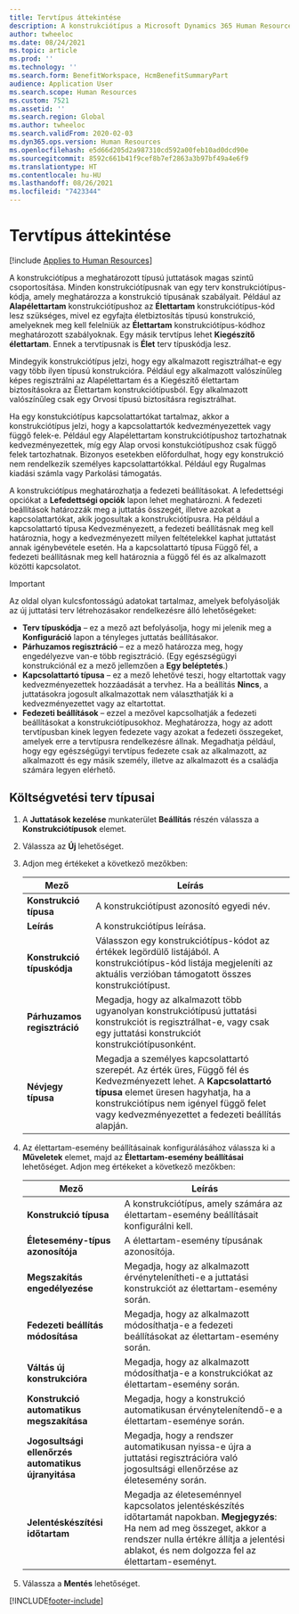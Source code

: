 ```yaml
---
title: Tervtípus áttekintése
description: A konstrukciótípus a Microsoft Dynamics 365 Human Resources alkalmazásban a meghatározott típusú juttatások magas szintű csoportosítása.
author: twheeloc
ms.date: 08/24/2021
ms.topic: article
ms.prod: ''
ms.technology: ''
ms.search.form: BenefitWorkspace, HcmBenefitSummaryPart
audience: Application User
ms.search.scope: Human Resources
ms.custom: 7521
ms.assetid: ''
ms.search.region: Global
ms.author: twheeloc
ms.search.validFrom: 2020-02-03
ms.dyn365.ops.version: Human Resources
ms.openlocfilehash: e5d66d205d2a987310cd592a00feb10ad0dcd90e
ms.sourcegitcommit: 8592c661b41f9cef8b7ef2863a3b97bf49a4e6f9
ms.translationtype: HT
ms.contentlocale: hu-HU
ms.lasthandoff: 08/26/2021
ms.locfileid: "7423344"
---
```

# <a name="plan-type-overview"></a>Tervtípus áttekintése

[!include [Applies to Human Resources](../includes/applies-to-hr.md)]

A konstrukciótípus a meghatározott típusú juttatások magas szintű csoportosítása. Minden konstrukciótípusnak van egy terv konstrukciótípus-kódja, amely meghatározza a konstrukció típusának szabályait. Például az **Alapélettartam** konstrukciótípushoz az **Élettartam** konstrukciótípus-kód lesz szükséges, mivel ez egyfajta életbiztosítás típusú konstrukció, amelyeknek meg kell felelniük az **Élettartam** konstrukciótípus-kódhoz meghatározott szabályoknak. Egy másik tervtípus lehet **Kiegészítő élettartam**. Ennek a tervtípusnak is **Élet** terv típuskódja lesz.

Mindegyik konstrukciótípus jelzi, hogy egy alkalmazott regisztrálhat-e egy vagy több ilyen típusú konstrukcióra. Például egy alkalmazott valószínűleg képes regisztrálni az Alapélettartam és a Kiegészítő élettartam biztosításokra az Élettartam konstrukciótípusból. Egy alkalmazott valószínűleg csak egy Orvosi típusú biztosításra regisztrálhat.

Ha egy konstukciótípus kapcsolattartókat tartalmaz, akkor a konstrukciótípus jelzi, hogy a kapcsolattartók kedvezményezettek vagy függő felek-e. Például egy Alapélettartam konstrukciótípushoz tartozhatnak kedvezményezettek, míg egy Alap orvosi konstukciótípushoz csak függő felek tartozhatnak. Bizonyos esetekben előfordulhat, hogy egy konstrukció nem rendelkezik személyes kapcsolattartókkal. Például egy Rugalmas kiadási számla vagy Parkolási támogatás.

A konstrukciótípus meghatározhatja a fedezeti beállításokat. A lefedettségi opciókat a **Lefedettségi opciók** lapon lehet meghatározni. A fedezeti beállítások határozzák meg a juttatás összegét, illetve azokat a kapcsolattartókat, akik jogosultak a konstrukciótípusra. Ha például a kapcsolattartó típusa Kedvezményezett, a fedezeti beállításnak meg kell határoznia, hogy a kedvezményezett milyen feltételekkel kaphat juttatást annak igénybevétele esetén. Ha a kapcsolattartó típusa Függő fél, a fedezeti beállításnak meg kell határoznia a függő fél és az alkalmazott közötti kapcsolatot. 

> [!IMPORTANT]
> Az oldal olyan kulcsfontosságú adatokat tartalmaz, amelyek befolyásolják az új juttatási terv létrehozásakor rendelkezésre álló lehetőségeket:
>
> - **Terv típuskódja** – ez a mező azt befolyásolja, hogy mi jelenik meg a **Konfiguráció** lapon a tényleges juttatás beállításakor.  
> - **Párhuzamos regisztráció** – ez a mező határozza meg, hogy engedélyezve van-e több regisztráció. (Egy egészségügyi konstrukciónál ez a mező jellemzően a **Egy beléptetés**.)
> - **Kapcsolattartó típusa** – ez a mező lehetővé teszi, hogy eltartottak vagy kedvezményezettek hozzáadását a tervhez. Ha a beállítás **Nincs**, a juttatásokra jogosult alkalmazottak nem választhatják ki a kedvezményezettet vagy az eltartottat.
> - **Fedezeti beállítások** – ezzel a mezővel kapcsolhatják a fedezeti beállításokat a konstrukciótípusokhoz. Meghatározza, hogy az adott tervtípusban kinek legyen fedezete vagy azokat a fedezeti összegeket, amelyek erre a tervtípusra rendelkezésre állnak. Megadhatja például, hogy egy egészségügyi tervtípus fedezete csak az alkalmazott, az alkalmazott és egy másik személy, illetve az alkalmazott és a családja számára legyen elérhető.

## <a name="create-plan-types"></a>Költségvetési terv típusai

1. A **Juttatások kezelése** munkaterület **Beállítás** részén válassza a **Konstrukciótípusok** elemet.

2. Válassza az **Új** lehetőséget.

3. Adjon meg értékeket a következő mezőkben:

   | Mező | Leírás |
   | --- | --- |
   | **Konstrukció típusa** | A konstrukciótípust azonosító egyedi név. |
   | **Leírás** | A konstrukciótípus leírása. |
   | **Konstrukció típuskódja** | Válasszon egy konstrukciótípus-kódot az értékek legördülő listájából. A konstrukciótípus-kód listája megjeleníti az aktuális verzióban támogatott összes konstrukciótípust. |
   | **Párhuzamos regisztráció** | Megadja, hogy az alkalmazott több ugyanolyan konstrukciótípusú juttatási konstrukciót is regisztrálhat-e, vagy csak egy juttatási konstrukciót konstrukciótípusonként. |
   | **Névjegy típusa** | Megadja a személyes kapcsolattartó szerepét. Az érték üres, Függő fél és Kedvezményezett lehet. A **Kapcsolattartó típusa** elemet üresen hagyhatja, ha a konstrukciótípus nem igényel függő felet vagy kedvezményezettet a fedezeti beállítás alapján. |

4. Az élettartam-esemény beállításainak konfigurálásához válassza ki a **Műveletek** elemet, majd az **Élettartam-esemény beállításai** lehetőséget. Adjon meg értékeket a következő mezőkben:

   | Mező | Leírás |
   | --- | --- |
   | **Konstrukció típusa** | A konstrukciótípus, amely számára az élettartam-esemény beállításait konfigurálni kell. |
   | **Életesemény-típus azonosítója** | A élettartam-esemény típusának azonosítója. |
   | **Megszakítás engedélyezése** | Megadja, hogy az alkalmazott érvénytelenítheti-e a juttatási konstrukciót az élettartam-esemény során. |
   | **Fedezeti beállítás módosítása** | Megadja, hogy az alkalmazott módosíthatja-e a fedezeti beállításokat az élettartam-esemény során. |
   | **Váltás új konstrukcióra** | Megadja, hogy az alkalmazott módosíthatja-e a konstrukciókat az élettartam-esemény során. |
   | **Konstrukció automatikus megszakítása** | Megadja, hogy a konstrukció automatikusan érvénytelenítendő-e a élettartam-eseménye során. |
   | **Jogosultsági ellenőrzés automatikus újranyitása** | Megadja, hogy a rendszer automatikusan nyissa-e újra a juttatási regisztrációra való jogosultsági ellenőrzése az életesemény során. |
   | **Jelentéskészítési időtartam** | Megadja az életeseménnyel kapcsolatos jelentéskészítés időtartamát napokban. **Megjegyzés**: Ha nem ad meg összeget, akkor a rendszer nulla értékre állítja a jelentési ablakot, és nem dolgozza fel az élettartam-eseményt. |

5. Válassza a **Mentés** lehetőséget. 


[!INCLUDE[footer-include](../includes/footer-banner.md)]
